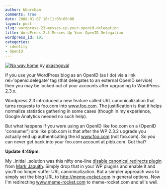 ```yaml
---
author: bburcham
comments: true
date: 2008-01-07 16:11:03+00:00
layout: post
slug: wordpress-23-messes-up-your-openid-delegation
title: WordPress 2.3 Messes Up Your OpenID Delegation
wordpress_id: 101
categories:
- identity
- OpenID
---
```


[![No way home](http://farm3.static.flickr.com/2003/2169624754_742036fd14_m.jpg)](http://www.flickr.com/photos/70837248@N00/2169624754/)
by [akashgoyal](http://www.flickr.com/people/70837248@N00/)

If you use your WordPress blog as an OpenID (as I do) via a link rel='openid.delegate' tag (that delegates to an external OpenID service) then you may be locked out of your accounts after upgrading to WordPress 2.3.x.

Wordpress 2.3 introduced a new feature called URL canonicalization that turns requests to foo.com into www.foo.com. The justification is that it helps normalize statistics gathering in some cases (though in my experience, Google Analytics needed no such help).

But what happens if you were using an OpenID like foo.com on a (OpenID 'consumer') site like pibb.com is that after the WP 2.3.2 upgrade you actually end up authenticating the id www.foo.com (not foo.com). So you can never get back into your foo.com account at pibb.com. Got that?

**Update 4:49pm**:

My _initial _solution was this nifty one-line [disable canonical redirects plugin](http://txfx.net/files/wordpress/disable-canonical-redirects.phps) from [Mark Jaquith](http://markjaquith.wordpress.com/2007/09/25/wordpress-23-canonical-urls/). Simply drop that in your WP plugins and enable it and you'll no longer suffer URL canonicalization. But a simpler approach was to simply set the blog URL to http://meme-rocket.com in general options. Now I'm redirecting www.meme-rocket.com to meme-rocket.com and all's well.

